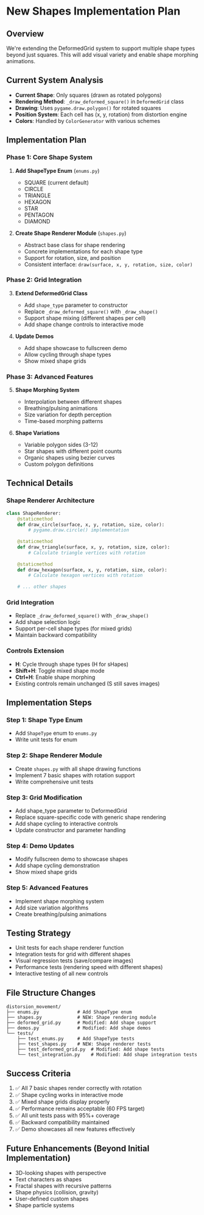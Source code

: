 # New Shapes Implementation Plan

## Overview
We're extending the DeformedGrid system to support multiple shape types beyond just squares. This will add visual variety and enable shape morphing animations.

## Current System Analysis
- **Current Shape**: Only squares (drawn as rotated polygons)
- **Rendering Method**: `_draw_deformed_square()` in `DeformedGrid` class
- **Drawing**: Uses `pygame.draw.polygon()` for rotated squares
- **Position System**: Each cell has (x, y, rotation) from distortion engine
- **Colors**: Handled by `ColorGenerator` with various schemes

## Implementation Plan

### Phase 1: Core Shape System
1. **Add ShapeType Enum** (`enums.py`)
   - SQUARE (current default)
   - CIRCLE
   - TRIANGLE
   - HEXAGON
   - STAR
   - PENTAGON
   - DIAMOND

2. **Create Shape Renderer Module** (`shapes.py`)
   - Abstract base class for shape rendering
   - Concrete implementations for each shape type
   - Support for rotation, size, and position
   - Consistent interface: `draw(surface, x, y, rotation, size, color)`

### Phase 2: Grid Integration
3. **Extend DeformedGrid Class**
   - Add `shape_type` parameter to constructor
   - Replace `_draw_deformed_square()` with `_draw_shape()`
   - Support shape mixing (different shapes per cell)
   - Add shape change controls to interactive mode

4. **Update Demos**
   - Add shape showcase to fullscreen demo
   - Allow cycling through shape types
   - Show mixed shape grids

### Phase 3: Advanced Features
5. **Shape Morphing System**
   - Interpolation between different shapes
   - Breathing/pulsing animations
   - Size variation for depth perception
   - Time-based morphing patterns

6. **Shape Variations**
   - Variable polygon sides (3-12)
   - Star shapes with different point counts
   - Organic shapes using bezier curves
   - Custom polygon definitions

## Technical Details

### Shape Renderer Architecture
```python
class ShapeRenderer:
    @staticmethod
    def draw_circle(surface, x, y, rotation, size, color):
        # pygame.draw.circle() implementation
    
    @staticmethod
    def draw_triangle(surface, x, y, rotation, size, color):
        # Calculate triangle vertices with rotation
    
    @staticmethod
    def draw_hexagon(surface, x, y, rotation, size, color):
        # Calculate hexagon vertices with rotation
    
    # ... other shapes
```

### Grid Integration
- Replace `_draw_deformed_square()` with `_draw_shape()`
- Add shape selection logic
- Support per-cell shape types (for mixed grids)
- Maintain backward compatibility

### Controls Extension
- **H**: Cycle through shape types (H for sHapes)
- **Shift+H**: Toggle mixed shape mode
- **Ctrl+H**: Enable shape morphing
- Existing controls remain unchanged (S still saves images)

## Implementation Steps

### Step 1: Shape Type Enum
- Add `ShapeType` enum to `enums.py`
- Write unit tests for enum

### Step 2: Shape Renderer Module
- Create `shapes.py` with all shape drawing functions
- Implement 7 basic shapes with rotation support
- Write comprehensive unit tests

### Step 3: Grid Modification
- Add shape_type parameter to DeformedGrid
- Replace square-specific code with generic shape rendering
- Add shape cycling to interactive controls
- Update constructor and parameter handling

### Step 4: Demo Updates
- Modify fullscreen demo to showcase shapes
- Add shape cycling demonstration
- Show mixed shape grids

### Step 5: Advanced Features
- Implement shape morphing system
- Add size variation algorithms
- Create breathing/pulsing animations

## Testing Strategy
- Unit tests for each shape renderer function
- Integration tests for grid with different shapes
- Visual regression tests (save/compare images)
- Performance tests (rendering speed with different shapes)
- Interactive testing of all new controls

## File Structure Changes
```
distorsion_movement/
├── enums.py              # Add ShapeType enum
├── shapes.py             # NEW: Shape rendering module
├── deformed_grid.py      # Modified: Add shape support
├── demos.py              # Modified: Add shape demos
└── tests/
    ├── test_enums.py     # Add ShapeType tests
    ├── test_shapes.py    # NEW: Shape renderer tests
    ├── test_deformed_grid.py  # Modified: Add shape tests
    └── test_integration.py    # Modified: Add shape integration tests
```

## Success Criteria
1. ✅ All 7 basic shapes render correctly with rotation
2. ✅ Shape cycling works in interactive mode
3. ✅ Mixed shape grids display properly
4. ✅ Performance remains acceptable (60 FPS target)
5. ✅ All unit tests pass with 95%+ coverage
6. ✅ Backward compatibility maintained
7. ✅ Demo showcases all new features effectively

## Future Enhancements (Beyond Initial Implementation)
- 3D-looking shapes with perspective
- Text characters as shapes
- Fractal shapes with recursive patterns
- Shape physics (collision, gravity)
- User-defined custom shapes
- Shape particle systems